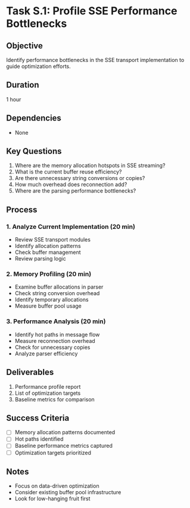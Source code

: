 # Task S.1: Profile SSE Performance Bottlenecks

## Objective
Identify performance bottlenecks in the SSE transport implementation to guide optimization efforts.

## Duration
1 hour

## Dependencies
- None

## Key Questions
1. Where are the memory allocation hotspots in SSE streaming?
2. What is the current buffer reuse efficiency?
3. Are there unnecessary string conversions or copies?
4. How much overhead does reconnection add?
5. Where are the parsing performance bottlenecks?

## Process

### 1. Analyze Current Implementation (20 min)
- Review SSE transport modules
- Identify allocation patterns
- Check buffer management
- Review parsing logic

### 2. Memory Profiling (20 min)
- Examine buffer allocations in parser
- Check string conversion overhead
- Identify temporary allocations
- Measure buffer pool usage

### 3. Performance Analysis (20 min)
- Identify hot paths in message flow
- Measure reconnection overhead
- Check for unnecessary copies
- Analyze parser efficiency

## Deliverables
1. Performance profile report
2. List of optimization targets
3. Baseline metrics for comparison

## Success Criteria
- [ ] Memory allocation patterns documented
- [ ] Hot paths identified
- [ ] Baseline performance metrics captured
- [ ] Optimization targets prioritized

## Notes
- Focus on data-driven optimization
- Consider existing buffer pool infrastructure
- Look for low-hanging fruit first